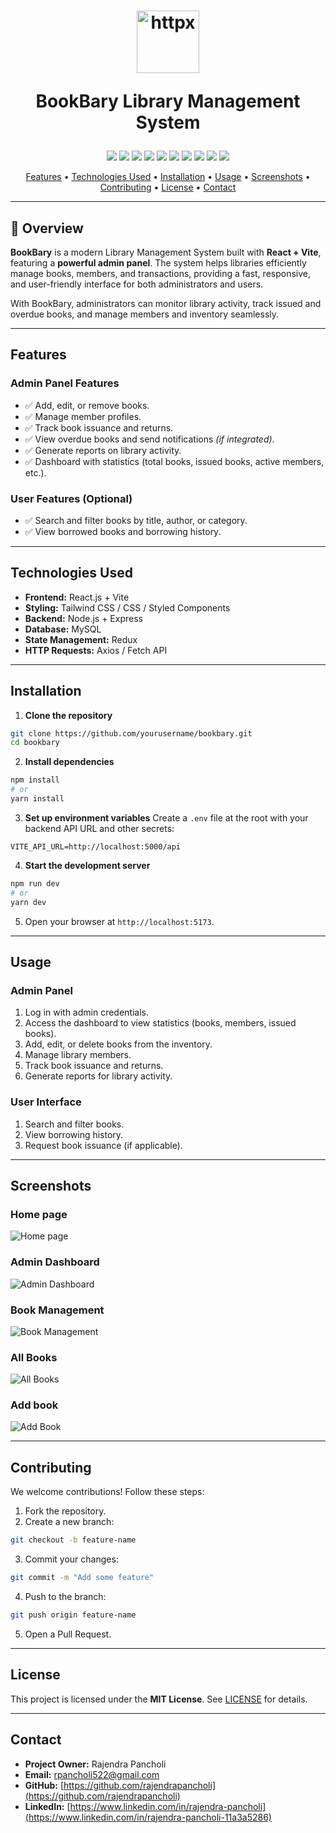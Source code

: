 <h1 align="center">
  <a href="https://rajebookbary.vercel.app"><img src="public/logo.png" alt="httpx" width="100px"></a>
  <br>
  <p>BookBary Library Management System</p>
</h1>



<p align="center">
<a href="https://opensource.org/licenses/MIT"><img src="https://img.shields.io/badge/License-MIT-blue.svg"></a>
<a href="https://rajebookbary.vercel.app"><img src="https://img.shields.io/badge/Framework-React-blue"></a>
<a href="https://rajebookbary.vercel.app/about"><img src="https://img.shields.io/badge/Language-TypeScript-blue"></a>
<a href="https://rajebookbary.vercel.app/about"><img src="https://img.shields.io/badge/Build-Vite-green"></a>
<a href="https://rajebookbary.vercel.app/about"><img src="https://img.shields.io/badge/Backend-Node.js-brightgreen"></a>
<a href="https://rajebookbary.vercel.app/about"><img src="https://img.shields.io/badge/Server-Express.js-lightgrey"></a>
<a href="https://rajebookbary.vercel.app/about"><img src="https://img.shields.io/badge/Database-MySQL-blue"></a>
<a href="https://rajebookbary.vercel.app/about"><img src="https://img.shields.io/badge/HTTP-Axios-red"></a>
<a href="https://rajebookbary.vercel.app/about"><img src="https://img.shields.io/badge/Data--Fetching-TanStack%20Query-blueviolet"></a>
<a href="https://rajebookbary.vercel.app/about"><img src="https://img.shields.io/badge/Auth-JWT-orange"></a>

</p>


<p align="center">
  <a href="#features">Features</a> •
  <a href="#technologies-used">Technologies Used</a> •
  <a href="#installation">Installation</a> •
  <a href="#usage">Usage</a> •
  <a href="#screenshots">Screenshots</a> •
  <a href="#contributing">Contributing</a> •
  <a href="#license">License</a> •
  <a href="#contact">Contact</a>
</p>


---

## 🌟 Overview
**BookBary** is a modern Library Management System built with **React + Vite**, featuring a **powerful admin panel**. The system helps libraries efficiently manage books, members, and transactions, providing a fast, responsive, and user-friendly interface for both administrators and users.

With BookBary, administrators can monitor library activity, track issued and overdue books, and manage members and inventory seamlessly.

---

## Features

### Admin Panel Features
- ✅ Add, edit, or remove books.
- ✅ Manage member profiles.
- ✅ Track book issuance and returns.
- ✅ View overdue books and send notifications *(if integrated)*.
- ✅ Generate reports on library activity.
- ✅ Dashboard with statistics (total books, issued books, active members, etc.).

### User Features (Optional)
- ✅ Search and filter books by title, author, or category.
- ✅ View borrowed books and borrowing history.

---

## Technologies Used
- **Frontend:** React.js + Vite
- **Styling:** Tailwind CSS / CSS / Styled Components
- **Backend:** Node.js + Express
- **Database:** MySQL
- **State Management:** Redux
- **HTTP Requests:** Axios / Fetch API

---

## Installation

1. **Clone the repository**
```bash
git clone https://github.com/yourusername/bookbary.git
cd bookbary
````

2. **Install dependencies**

```bash
npm install
# or
yarn install
```

3. **Set up environment variables**
   Create a `.env` file at the root with your backend API URL and other secrets:

```env
VITE_API_URL=http://localhost:5000/api
```

4. **Start the development server**

```bash
npm run dev
# or
yarn dev
```

5. Open your browser at `http://localhost:5173`.

---

## Usage

### Admin Panel

1. Log in with admin credentials.
2. Access the dashboard to view statistics (books, members, issued books).
3. Add, edit, or delete books from the inventory.
4. Manage library members.
5. Track book issuance and returns.
6. Generate reports for library activity.

### User Interface

1. Search and filter books.
2. View borrowing history.
3. Request book issuance (if applicable).

---

## Screenshots

### Home page

![Home page](screenshots/home.jpg)

### Admin Dashboard

![Admin Dashboard](screenshots/admindashboarc.jpg)

### Book Management

![Book Management](screenshots/editbook.jpg)

### All Books

![All Books](screenshots/booklist.jpg)

### Add book
![Add Book](screenshots/addbooks.jpg)

---

## Contributing

We welcome contributions! Follow these steps:

1. Fork the repository.
2. Create a new branch:

```bash
git checkout -b feature-name
```

3. Commit your changes:

```bash
git commit -m "Add some feature"
```

4. Push to the branch:

```bash
git push origin feature-name
```

5. Open a Pull Request.

---

## License

This project is licensed under the **MIT License**. See [LICENSE](LICENSE) for details.

---

## Contact

* **Project Owner:** Rajendra Pancholi
* **Email:** [rpancholi522@gmail.com](mailto:rpancholi522@gmail.com)
* **GitHub:** [https://github.com/rajendrapancholi](https://github.com/rajendrapancholi)
* **LinkedIn:** [https://www.linkedin.com/in/rajendra-pancholi](https://www.linkedin.com/in/rajendra-pancholi-11a3a5286)


